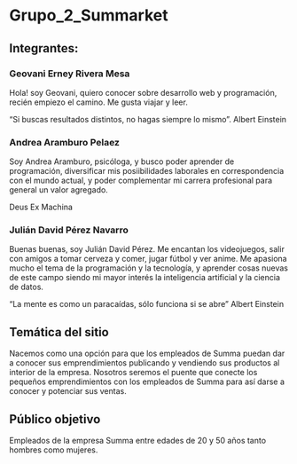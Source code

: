 # Grupo_2_Summarket
## Integrantes:

### Geovani Erney Rivera Mesa 

Hola! soy Geovani, quiero conocer sobre desarrollo web y programación, recién empiezo el camino. Me gusta viajar y leer.

“Si buscas resultados distintos, no hagas siempre lo mismo”. Albert Einstein

### Andrea Aramburo Pelaez

Soy Andrea Aramburo, psicóloga, y busco poder aprender de programación, diversificar mis posiibilidades laborales en correspondencia con el mundo actual, y poder complementar mi carrera profesional para general un valor agregado.

Deus Ex Machina 

### Julián David Pérez Navarro 

Buenas buenas, soy Julián David Pérez. Me encantan los videojuegos, salir con amigos a tomar cerveza y comer, jugar fútbol y ver anime. Me apasiona mucho el tema de la programación y la tecnología, y aprender cosas nuevas de este campo siendo mi mayor interés la inteligencia artificial y la ciencia de datos.

“La mente es como un paracaídas, sólo funciona si se abre” Albert Einstein

## Temática del sitio
Nacemos como una opción para que los empleados de Summa puedan dar a conocer sus emprendimientos publicando y vendiendo sus productos al interior de la empresa. Nosotros seremos el puente que conecte los pequeños emprendimientos con los empleados de Summa para así darse a conocer y potenciar sus ventas. 

## Público objetivo
Empleados de la empresa Summa entre edades de 20 y 50 años tanto hombres como mujeres. 

